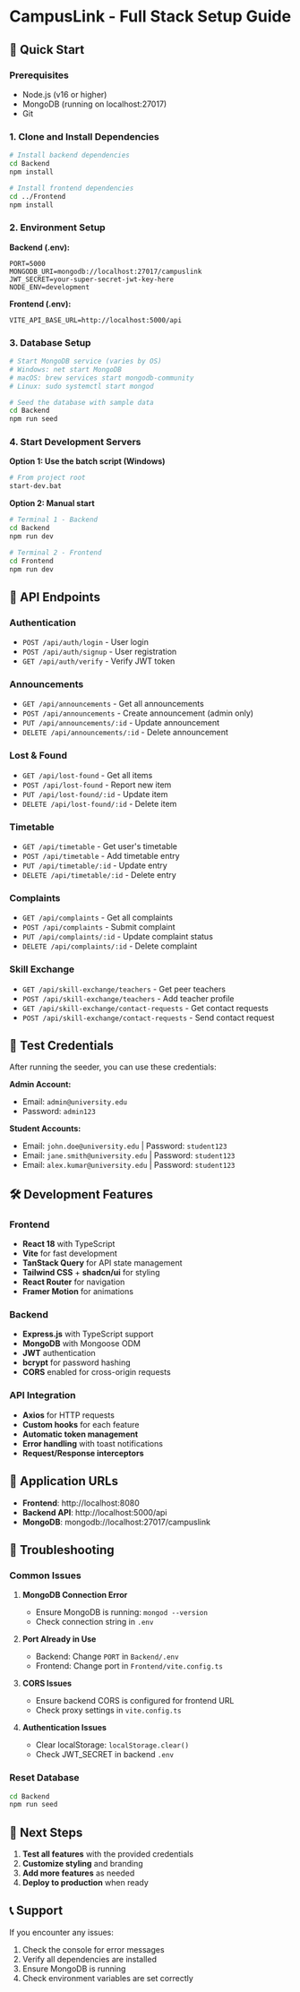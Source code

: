 # CampusLink - Full Stack Setup Guide

## 🚀 Quick Start

### Prerequisites
- Node.js (v16 or higher)
- MongoDB (running on localhost:27017)
- Git

### 1. Clone and Install Dependencies

```bash
# Install backend dependencies
cd Backend
npm install

# Install frontend dependencies
cd ../Frontend
npm install
```

### 2. Environment Setup

**Backend (.env):**
```env
PORT=5000
MONGODB_URI=mongodb://localhost:27017/campuslink
JWT_SECRET=your-super-secret-jwt-key-here
NODE_ENV=development
```

**Frontend (.env):**
```env
VITE_API_BASE_URL=http://localhost:5000/api
```

### 3. Database Setup

```bash
# Start MongoDB service (varies by OS)
# Windows: net start MongoDB
# macOS: brew services start mongodb-community
# Linux: sudo systemctl start mongod

# Seed the database with sample data
cd Backend
npm run seed
```

### 4. Start Development Servers

**Option 1: Use the batch script (Windows)**
```bash
# From project root
start-dev.bat
```

**Option 2: Manual start**
```bash
# Terminal 1 - Backend
cd Backend
npm run dev

# Terminal 2 - Frontend  
cd Frontend
npm run dev
```

## 🔗 API Endpoints

### Authentication
- `POST /api/auth/login` - User login
- `POST /api/auth/signup` - User registration
- `GET /api/auth/verify` - Verify JWT token

### Announcements
- `GET /api/announcements` - Get all announcements
- `POST /api/announcements` - Create announcement (admin only)
- `PUT /api/announcements/:id` - Update announcement
- `DELETE /api/announcements/:id` - Delete announcement

### Lost & Found
- `GET /api/lost-found` - Get all items
- `POST /api/lost-found` - Report new item
- `PUT /api/lost-found/:id` - Update item
- `DELETE /api/lost-found/:id` - Delete item

### Timetable
- `GET /api/timetable` - Get user's timetable
- `POST /api/timetable` - Add timetable entry
- `PUT /api/timetable/:id` - Update entry
- `DELETE /api/timetable/:id` - Delete entry

### Complaints
- `GET /api/complaints` - Get all complaints
- `POST /api/complaints` - Submit complaint
- `PUT /api/complaints/:id` - Update complaint status
- `DELETE /api/complaints/:id` - Delete complaint

### Skill Exchange
- `GET /api/skill-exchange/teachers` - Get peer teachers
- `POST /api/skill-exchange/teachers` - Add teacher profile
- `GET /api/skill-exchange/contact-requests` - Get contact requests
- `POST /api/skill-exchange/contact-requests` - Send contact request

## 🧪 Test Credentials

After running the seeder, you can use these credentials:

**Admin Account:**
- Email: `admin@university.edu`
- Password: `admin123`

**Student Accounts:**
- Email: `john.doe@university.edu` | Password: `student123`
- Email: `jane.smith@university.edu` | Password: `student123`
- Email: `alex.kumar@university.edu` | Password: `student123`

## 🛠️ Development Features

### Frontend
- **React 18** with TypeScript
- **Vite** for fast development
- **TanStack Query** for API state management
- **Tailwind CSS** + **shadcn/ui** for styling
- **React Router** for navigation
- **Framer Motion** for animations

### Backend
- **Express.js** with TypeScript support
- **MongoDB** with Mongoose ODM
- **JWT** authentication
- **bcrypt** for password hashing
- **CORS** enabled for cross-origin requests

### API Integration
- **Axios** for HTTP requests
- **Custom hooks** for each feature
- **Automatic token management**
- **Error handling** with toast notifications
- **Request/Response interceptors**

## 📱 Application URLs

- **Frontend**: http://localhost:8080
- **Backend API**: http://localhost:5000/api
- **MongoDB**: mongodb://localhost:27017/campuslink

## 🔧 Troubleshooting

### Common Issues

1. **MongoDB Connection Error**
   - Ensure MongoDB is running: `mongod --version`
   - Check connection string in `.env`

2. **Port Already in Use**
   - Backend: Change `PORT` in `Backend/.env`
   - Frontend: Change port in `Frontend/vite.config.ts`

3. **CORS Issues**
   - Ensure backend CORS is configured for frontend URL
   - Check proxy settings in `vite.config.ts`

4. **Authentication Issues**
   - Clear localStorage: `localStorage.clear()`
   - Check JWT_SECRET in backend `.env`

### Reset Database
```bash
cd Backend
npm run seed
```

## 🎯 Next Steps

1. **Test all features** with the provided credentials
2. **Customize styling** and branding
3. **Add more features** as needed
4. **Deploy to production** when ready

## 📞 Support

If you encounter any issues:
1. Check the console for error messages
2. Verify all dependencies are installed
3. Ensure MongoDB is running
4. Check environment variables are set correctly
